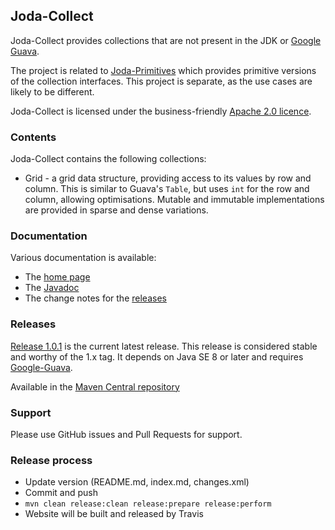 Joda-Collect
------------

Joda-Collect provides collections that are not present in the JDK or [Google Guava](http://code.google.com/p/guava-libraries/).

The project is related to [Joda-Primitives](http://www.joda.org/joda-primitives/) which provides primitive versions of the collection interfaces.
This project is separate, as the use cases are likely to be different.

Joda-Collect is licensed under the business-friendly [Apache 2.0 licence](http://www.joda.org/joda-collect/license.html).


### Contents

Joda-Collect contains the following collections:

* Grid - a grid data structure, providing access to its values by row and column.
This is similar to Guava's `Table`, but uses `int` for the row and column, allowing optimisations.
Mutable and immutable implementations are provided in sparse and dense variations.


### Documentation
Various documentation is available:

* The [home page](http://www.joda.org/joda-collect/)
* The [Javadoc](http://www.joda.org/joda-collect/apidocs/index.html)
* The change notes for the [releases](http://www.joda.org/joda-collect/changes-report.html)


### Releases
[Release 1.0.1](http://www.joda.org/joda-collect/download.html) is the current latest release.
This release is considered stable and worthy of the 1.x tag.
It depends on Java SE 8 or later and requires [Google-Guava](http://code.google.com/p/guava-libraries/).

Available in the [Maven Central repository](http://search.maven.org/#artifactdetails|org.joda|joda-collect|1.0.1|jar)


### Support
Please use GitHub issues and Pull Requests for support.


### Release process

* Update version (README.md, index.md, changes.xml)
* Commit and push
* `mvn clean release:clean release:prepare release:perform`
* Website will be built and released by Travis
